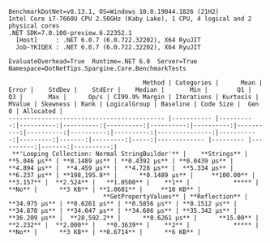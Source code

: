 
    BenchmarkDotNet=v0.13.1, OS=Windows 10.0.19044.1826 (21H2)
    Intel Core i7-7660U CPU 2.50GHz (Kaby Lake), 1 CPU, 4 logical and 2 physical cores
    .NET SDK=7.0.100-preview.6.22352.1
      [Host]     : .NET 6.0.7 (6.0.722.32202), X64 RyuJIT
      Job-YKIQEX : .NET 6.0.7 (6.0.722.32202), X64 RyuJIT

    EvaluateOverhead=True  Runtime=.NET 6.0  Server=True  
    Namespace=DotNetTips.Spargine.Core.BenchmarkTests  

                                         Method | Categories |      Mean |     Error |    StdDev |    StdErr |    Median |       Min |        Q1 |        Q3 |       Max |      Op/s | CI99.9% Margin | Iterations | Kurtosis | MValue | Skewness | Rank | LogicalGroup | Baseline | Code Size |  Gen 0 | Allocated |
    ------------------------------------------- |----------- |----------:|----------:|----------:|----------:|----------:|----------:|----------:|----------:|----------:|----------:|---------------:|-----------:|---------:|-------:|---------:|-----:|------------- |--------- |----------:|-------:|----------:|
     **'Looping Collection: Normal StringBuilder'** |    **Strings** |  **5.046 μs** | **0.1489 μs** | **0.4392 μs** | **0.0439 μs** |  **4.894 μs** |  **4.459 μs** |  **4.728 μs** |  **5.334 μs** |  **6.237 μs** | **198,195.8** |      **0.1489 μs** |     **100.00** |    **3.157** |  **2.524** |   **1.0500** |    **1** |            ***** |       **No** |      **3 KB** | **1.0681** |     **10 KB** |
                              **GetPropertyValues** | **Reflection** | **34.975 μs** | **0.6261 μs** | **0.5856 μs** | **0.1512 μs** | **34.878 μs** | **34.047 μs** | **34.606 μs** | **35.342 μs** | **36.209 μs** |  **28,592.2** |      **0.6261 μs** |      **15.00** |    **2.232** |  **2.000** |   **0.3639** |    **2** |            ***** |       **No** |      **3 KB** | **0.6714** |      **6 KB** |
